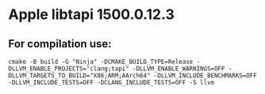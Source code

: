 # Apple libtapi 1500.0.12.3

## For compilation use:
    cmake -B build -G "Ninja" -DCMAKE_BUILD_TYPE=Release -DLLVM_ENABLE_PROJECTS="clang;tapi" -DLLVM_ENABLE_WARNINGS=OFF -DLLVM_TARGETS_TO_BUILD="X86;ARM;AArch64" -DLLVM_INCLUDE_BENCHMARKS=OFF -DLLVM_INCLUDE_TESTS=OFF -DCLANG_INCLUDE_TESTS=OFF -S llvm

